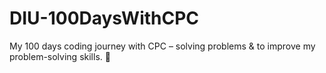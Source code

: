 # DIU-100DaysWithCPC
My 100 days coding journey with CPC – solving problems &amp; to improve my problem-solving skills. 🚀
